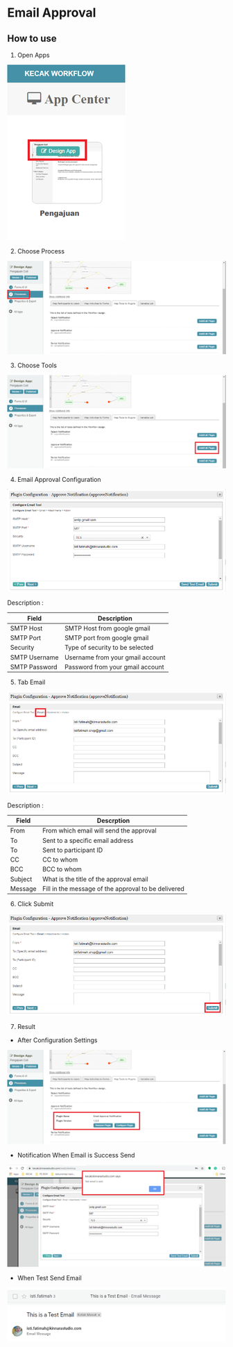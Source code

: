 # Email Approval

## How to use

1. Open Apps

<img src="https://raw.githubusercontent.com/kinnara-digital-studio/kecak-workflow/master/docs/assets/runProcess_openApps.png" alt="" />


2. Choose Process

<img src="https://raw.githubusercontent.com/kinnara-digital-studio/kecak-workflow/master/docs/assets/emailOpenProcess.png" alt="" />


3. Choose Tools

<img src="https://raw.githubusercontent.com/kinnara-digital-studio/kecak-workflow/master/docs/assets/emailChooseTools.png" alt="" />


4. Email Approval Configuration

<img src="https://raw.githubusercontent.com/kinnara-digital-studio/kecak-workflow/master/docs/assets/emailApprovalConfiguration.png" alt="" />

Description :

|Field|Description|
|-|-|
|SMTP Host|SMTP Host from google gmail|
|SMTP Port|SMTP port from google gmail|
|Security|Type of security to be selected|
|SMTP Username|Username from your gmail account|
|SMTP Password|Password from your gmail account|

5. Tab Email

<img src="https://raw.githubusercontent.com/kinnara-digital-studio/kecak-workflow/master/docs/assets/tabEmail.png" alt="" />

Description :

|Field|Descrption|
|-|-|
|From|From which email will send the approval|
|To|Sent to a specific email address|
|To|Sent to participant ID|
|CC|CC to whom|
|BCC|BCC to whom|
|Subject|What is the title of the approval email|
|Message|Fill in the message of the approval to be delivered|


6. Click Submit

<img src="https://raw.githubusercontent.com/kinnara-digital-studio/kecak-workflow/master/docs/assets/emailSubmit.png" alt="" />


7. Result

- After Configuration Settings

<img src="https://raw.githubusercontent.com/kinnara-digital-studio/kecak-workflow/master/docs/assets/emailProcessAfterConfig.png" alt="" />


- Notification When Email is Success Send

<img src="https://raw.githubusercontent.com/kinnara-digital-studio/kecak-workflow/master/docs/assets/notification.png" alt="" />


- When Test Send Email

<img src="https://raw.githubusercontent.com/kinnara-digital-studio/kecak-workflow/master/docs/assets/email_result.png" alt="" />

<img src="https://raw.githubusercontent.com/kinnara-digital-studio/kecak-workflow/master/docs/assets/email_result2.png" alt="" />


